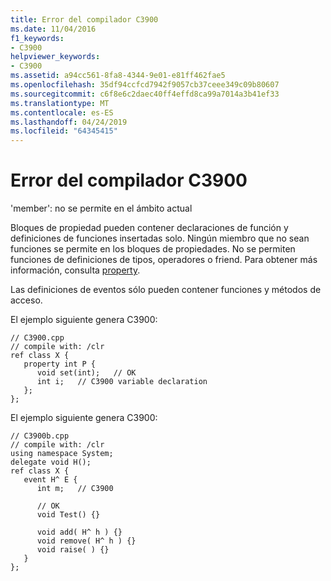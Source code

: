 ```yaml
---
title: Error del compilador C3900
ms.date: 11/04/2016
f1_keywords:
- C3900
helpviewer_keywords:
- C3900
ms.assetid: a94cc561-8fa8-4344-9e01-e81ff462fae5
ms.openlocfilehash: 35df94ccfcd7942f9057cb37ceee349c09b80607
ms.sourcegitcommit: c6f8e6c2daec40ff4effd8ca99a7014a3b41ef33
ms.translationtype: MT
ms.contentlocale: es-ES
ms.lasthandoff: 04/24/2019
ms.locfileid: "64345415"
---
```

# <a name="compiler-error-c3900"></a>Error del compilador C3900

'member': no se permite en el ámbito actual

Bloques de propiedad pueden contener declaraciones de función y definiciones de funciones insertadas solo. Ningún miembro que no sean funciones se permite en los bloques de propiedades. No se permiten funciones de definiciones de tipos, operadores o friend. Para obtener más información, consulta [property](../../extensions/property-cpp-component-extensions.md).

Las definiciones de eventos sólo pueden contener funciones y métodos de acceso.

El ejemplo siguiente genera C3900:

```
// C3900.cpp
// compile with: /clr
ref class X {
   property int P {
      void set(int);   // OK
      int i;   // C3900 variable declaration
   };
};
```

El ejemplo siguiente genera C3900:

```
// C3900b.cpp
// compile with: /clr
using namespace System;
delegate void H();
ref class X {
   event H^ E {
      int m;   // C3900

      // OK
      void Test() {}

      void add( H^ h ) {}
      void remove( H^ h ) {}
      void raise( ) {}
   }
};
```